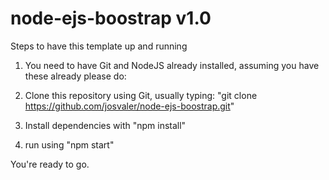 <H1>node-ejs-boostrap v1.0</H1>

Steps to have this template up and running

1. You need to have Git and NodeJS already installed, assuming you have these already please do:

1. Clone this repository using Git, usually typing: "git clone https://github.com/josvaler/node-ejs-boostrap.git"
2. Install dependencies with "npm install"
3. run using "npm start"

You're ready to go.